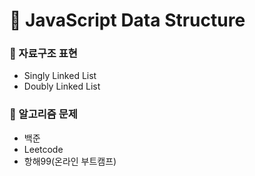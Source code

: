 # :high_brightness: JavaScript Data Structure

### :seedling: 자료구조 표현
+ Singly Linked List
+ Doubly Linked List

### :100: 알고리즘 문제
+ 백준
+ Leetcode
+ 항해99(온라인 부트캠프)
